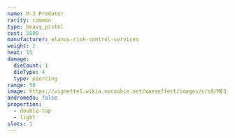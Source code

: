```yaml
---
name: M-3 Predator
rarity: common
type: heavy_pistol
cost: 5500
manufacturer: elanus-risk-control-services
weight: 2
heat: 15
damage:
  dieCount: 1
  dieType: 4
  type: piercing
range: 50
image: https://vignette1.wikia.nocookie.net/masseffect/images/c/c8/ME3_Predator_Heavy_Pistol.png/revision/latest?cb=20120317185446
andromeda: false
properties:
  - double-tap
  - light
slots: 1
---
```

